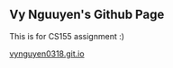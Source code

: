 ## Vy Nguuyen's Github Page


This is for CS155 assignment :)

[vynguyen0318.git.io](https://github.com/vynguyen0318/vynguyen0318.git.io)


